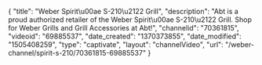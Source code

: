 {
    "title": "Weber Spirit\u00ae S-210\u2122 Grill",
    "description": "Abt is a proud authorized retailer of the Weber Spirit\u00ae S-210\u2122 Grill. Shop for Weber Grills and Grill Accessories at Abt!",
    "channelid": "70361815",
    "videoid": "69885537",
    "date_created": "1370373855",
    "date_modified": "1505408259",
    "type": "captivate",
    "layout": "channelVideo",
    "url": "\/weber-channel\/spirit-s-210\/70361815-69885537"
}